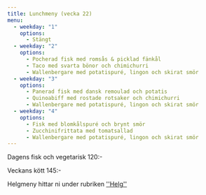 ```yaml
---
title: Lunchmeny (vecka 22)
menu:
  - weekday: "1"
    options:
      - Stängt
  - weekday: "2"
    options:
      - Pocherad fisk med romsås & picklad fänkål
      - Taco med svarta bönor och chimichurri
      - Wallenbergare med potatispuré, lingon och skirat smör
  - weekday: "3"
    options:
      - Panerad fisk med dansk remoulad och potatis
      - Quinoabiff med rostade rotsaker och chimichurri
      - Wallenbergare med potatispuré, lingon och skirat smör
  - weekday: "4"
    options:
      - Fisk med blomkålspuré och brynt smör
      - Zucchinifrittata med tomatsallad
      - Wallenbergare med potatispuré, lingon och skirat smör
---
```

Dagens fisk och vegetarisk 120:-

Veckans kött 145:-



Helgmeny hittar ni under rubriken [''Helg''](https://www.restaurangstoraholm.se/helg?i=2)
